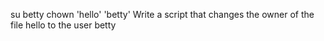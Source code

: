su betty
chown 'hello' 'betty'
Write a script that changes the owner of the file hello to the user betty
